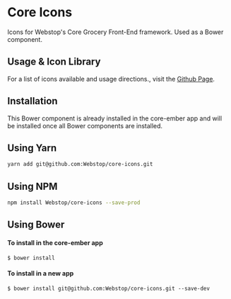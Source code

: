 # Core Icons

Icons for Webstop's Core Grocery Front-End framework. Used as a Bower component. 

## Usage & Icon Library

For a list of icons available and usage directions., visit the [Github Page](https://webstop.github.io/core-icons).

## Installation

This Bower component is already installed in the core-ember app and will be installed once all Bower components are installed. 

## Using Yarn

```sh
yarn add git@github.com:Webstop/core-icons.git
```


## Using NPM

```sh
npm install Webstop/core-icons --save-prod
```
 
## Using Bower

#### To install in the core-ember app

    $ bower install

#### To install in a new app

    $ bower install git@github.com:Webstop/core-icons.git --save-dev

<!-- ## Usage

This package installs the icons in three versions: font, SVG, and PNG.

### Using Font Icons

    @import bower_components/core-icons/fonts/style.css


### Using SVG Icons

    @import bower_components/core-icons/images/style.css -->
